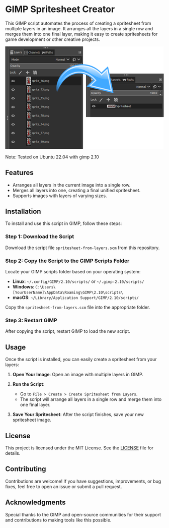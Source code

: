 # GIMP Spritesheet Creator

This GIMP script automates the process of creating a spritesheet from multiple layers in an image. It arranges all the layers in a single row and merges them into one final layer, making it easy to create spritesheets for game development or other creative projects.

![Alt text](docs/screenshot.png)

Note: Tested on Ubuntu 22.04 with gimp 2.10

## Features

- Arranges all layers in the current image into a single row.
- Merges all layers into one, creating a final unified spritesheet.
- Supports images with layers of varying sizes.

## Installation

To install and use this script in GIMP, follow these steps:

### Step 1: Download the Script

Download the script file `spritesheet-from-layers.scm` from this repository.

### Step 2: Copy the Script to the GIMP Scripts Folder

Locate your GIMP scripts folder based on your operating system:

- **Linux**: `~/.config/GIMP/2.10/scripts/` or `~/.gimp-2.10/scripts/`
- **Windows**: `C:\Users\[YourUserName]\AppData\Roaming\GIMP\2.10\scripts\`
- **macOS**: `~/Library/Application Support/GIMP/2.10/scripts/`

Copy the `spritesheet-from-layers.scm` file into the appropriate folder.

### Step 3: Restart GIMP

After copying the script, restart GIMP to load the new script.

## Usage

Once the script is installed, you can easily create a spritesheet from your layers:

1. **Open Your Image**: Open an image with multiple layers in GIMP.

2. **Run the Script**: 
   - Go to `File > Create > Create Spritesheet from Layers`.
   - The script will arrange all layers in a single row and merge them into one final layer.

3. **Save Your Spritesheet**: After the script finishes, save your new spritesheet image.

## License

This project is licensed under the MIT License. See the [LICENSE](LICENSE) file for details.

## Contributing

Contributions are welcome! If you have suggestions, improvements, or bug fixes, feel free to open an issue or submit a pull request.

## Acknowledgments

Special thanks to the GIMP and open-source communities for their support and contributions to making tools like this possible.
